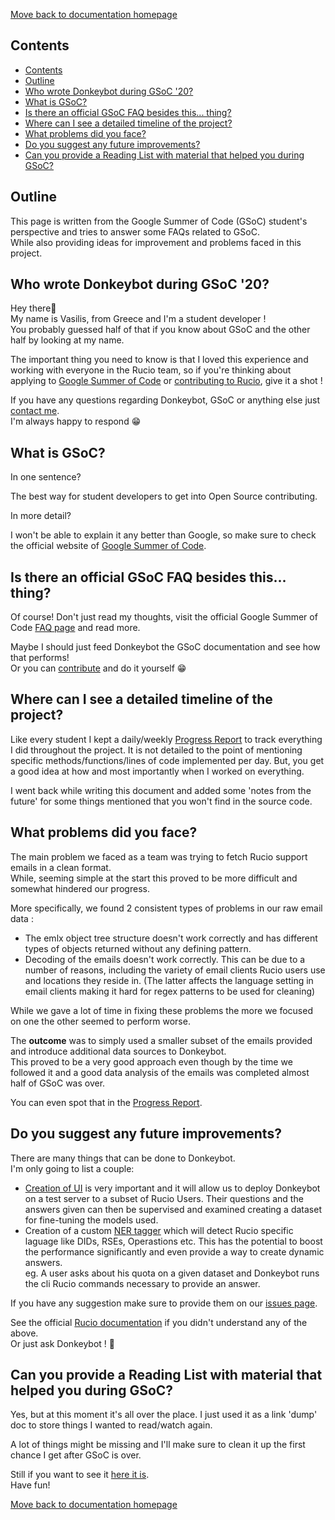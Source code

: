 [Move back to documentation homepage](https://github.com/rucio/donkeybot/tree/master/docs)

## Contents
- [Contents](#contents)
- [Outline](#outline)
- [Who wrote Donkeybot during GSoC '20?](#who-wrote-donkeybot-during-gsoc-20)
- [What is GSoC?](#what-is-gsoc)
- [Is there an official GSoC FAQ besides this... thing?](#is-there-an-official-gsoc-faq-besides-this-thing)
- [Where can I see a detailed timeline of the project?](#where-can-i-see-a-detailed-timeline-of-the-project)
- [What problems did you face?](#what-problems-did-you-face)
- [Do you suggest any future improvements?](#do-you-suggest-any-future-improvements)
- [Can you provide a Reading List with material that helped you during GSoC?](#can-you-provide-a-reading-list-with-material-that-helped-you-during-gsoc)

## Outline

This page is written from the Google Summer of Code (GSoC) student's perspective and tries to answer some FAQs related to GSoC.    
While also providing ideas for improvement and problems faced in this project.

## Who wrote Donkeybot during GSoC '20?

Hey there👋  
My name is Vasilis, from Greece and I'm a student developer !    
You probably guessed half of that if you know about GSoC and the other half by looking at my name.   

The important thing you need to know is that I loved this experience and working with everyone in the Rucio team, so if you're thinking about applying to [Google Summer of Code](https://summerofcode.withgoogle.com/) or [contributing to Rucio](https://rucio.readthedocs.io/en/latest/contributing.html), give it a shot !

If you have any questions regarding Donkeybot, GSoC or anything else just [contact me](https://github.com/mageirakos).     
I'm always happy to respond 😁

## What is GSoC?

In one sentence?  

The best way for student developers to get into Open Source contributing.

In more detail?   

I won't be able to explain it any better than Google, so make sure to check the official website of [Google Summer of Code](https://summerofcode.withgoogle.com/).

  
## Is there an official GSoC FAQ besides this... thing?

Of course! Don't just read my thoughts, visit the official Google Summer of Code [FAQ page](https://developers.google.com/open-source/gsoc/faq) and read more. 

Maybe I should just feed Donkeybot the GSoC documentation and see how that performs!    
Or you can [contribute]([/docs/getting_started.md](https://github.com/rucio/donkeybot/blob/master/docs/getting_started.md#contributing)) and do it yourself 😁

## Where can I see a detailed timeline of the project?

Like every student I kept a daily/weekly [Progress Report](https://docs.google.com/document/d/1ZwDS5vze91rO0WSC9IQEmBAzL9gpJytaLW-eqj1kTpQ/edit?usp=sharing) to track everything I did throughout the project. It is not detailed to the point of mentioning specific methods/functions/lines of code implemented per day. But, you get a good idea at how and most importantly when I worked on everything. 

I went back while writing this document and added some 'notes from the future' for some things mentioned that you won't find in the source code.  

## What problems did you face?

The main problem we faced as a team was trying to fetch Rucio support emails in a clean format.  
While, seeming simple at the start this proved to be more difficult and somewhat hindered our progress.   

More specifically, we found 2 consistent types of problems in our raw email data : 
- The emlx object tree structure doesn't work correctly and has different types of objects returned without any defining pattern.
- Decoding of the emails doesn't work correctly. This can be due to a number of reasons, including the variety of email clients  Rucio users use and locations they reside in. (The latter affects the language setting in email clients making it hard for regex patterns to be used for cleaning)

While we gave a lot of time in fixing these problems the more we focused on one the other seemed to perform worse.

The **outcome** was to simply used a smaller subset of the emails provided and introduce additional data sources to Donkeybot.  
This proved to be a very good approach even though by the time we followed it and a good data analysis of the emails was completed almost half of GSoC was over.

You can even spot that in the [Progress Report](https://docs.google.com/document/d/1ZwDS5vze91rO0WSC9IQEmBAzL9gpJytaLW-eqj1kTpQ/edit?usp=sharing).

## Do you suggest any future improvements?

There are many things that can be done to Donkeybot.   
I'm only going to list a couple: 
- [Creation of UI](https://github.com/rucio/donkeybot/issues/30) is very important and it will allow us to deploy Donkeybot on a test server to a subset of Rucio Users. Their questions and the answers given can then be supervised and examined creating a dataset for fine-tuning the models used.
- Creation of a custom [NER tagger](https://en.wikipedia.org/wiki/Named-entity_recognition) which will detect Rucio specific laguage like DIDs, RSEs, Operastions etc. This has the potential to boost the performance significantly and even provide a way to create dynamic answers.   
eg. A user asks about his quota on a given dataset and Donkeybot runs the cli Rucio commands necessary to provide an answer.

If you have any suggestion make sure to provide them on our [issues page](https://github.com/rucio/donkeybot/issues).

See the official [Rucio documentation](https://rucio.readthedocs.io/en/latest/) if you didn't understand any of the above.    
Or just ask Donkeybot ! 🧐

## Can you provide a Reading List with material that helped you during GSoC?

Yes, but at this moment it's all over the place. I just used it as a link 'dump' doc to store things I wanted to read/watch again.

A lot of things might be missing and I'll make sure to clean it up the first chance I get after GSoC is over.

Still if you want to see it [here it is](https://docs.google.com/document/d/17P6ycLp6tjTYA93mDXXatf5p-8d-_cKNvJDeLU7aZsk/edit?usp=sharing).  
Have fun!


[Move back to documentation homepage](https://github.com/rucio/donkeybot/tree/master/docs)
